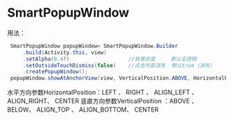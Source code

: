 # SmartPopupWindow
用法：
```java
 SmartPopupWindow popupWindow= SmartPopupWindow.Builder
     .build(Activity.this, view)
     .setAlpha(0.4f)                   //背景灰度     默认全透明
     .setOutsideTouchDismiss(false)    //点击外部消失  默认true（消失）
     .createPopupWindow();
 popupWindow.showAtAnchorView(view, VerticalPosition.ABOVE, HorizontalPosition.CENTER);
```
水平方向参数HorizontalPosition：LEFT 、 RIGHT 、 ALIGN_LEFT 、 ALIGN_RIGHT、 CENTER
竖直方向参数VerticalPosition ：ABOVE 、 BELOW、 ALIGN_TOP 、 ALIGN_BOTTOM、 CENTER
